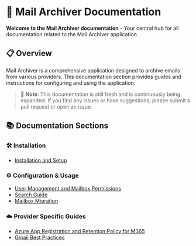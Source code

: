 # 📧 Mail Archiver Documentation

**Welcome to the Mail Archiver documentation** - Your central hub for all documentation related to the Mail Archiver application.


## 📋 Overview

Mail Archiver is a comprehensive application designed to archive emails from various providers. This documentation section provides guides and instructions for configuring and using the application.

> 📝 **Note**: This documentation is still fresh and is continuously being expanded. If you find any issues or have suggestions, please submit a pull request or open an issue.

## 📚 Documentation Sections

### 🛠️ Installation
- [Installation and Setup](Setup.md)

### ⚙️ Configuration & Usage
- [User Management and Mailbox Permissions](UserManagement.md)
- [Search Guide](Search.md)
- [Mailbox Migration](MailboxMigration.md)

### ☁️ Provider Specific Guides
- [Azure App Registration and Retention Policy for M365](AZURE_APP_REGISTRATION_M365.md)
- [Gmail Best Practices](GmailBestPractices.md)
